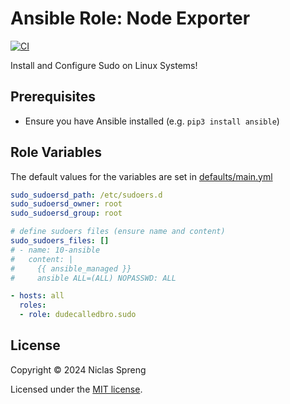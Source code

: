 # Ansible Role: Node Exporter

[![CI](https://github.com/DudeCalledBro/ansible-role-sudo/actions/workflows/ci.yml/badge.svg)](https://github.com/DudeCalledBro/ansible-role-sudo/actions/workflows/ci.yml)

Install and Configure Sudo on Linux Systems!

## Prerequisites

- Ensure you have Ansible installed (e.g. `pip3 install ansible`)

## Role Variables

The default values for the variables are set in [defaults/main.yml](./defaults/main.yml)

```yaml
sudo_sudoersd_path: /etc/sudoers.d
sudo_sudoersd_owner: root
sudo_sudoersd_group: root

# define sudoers files (ensure name and content)
sudo_sudoers_files: []
# - name: 10-ansible
#   content: |
#     {{ ansible_managed }}
#     ansible ALL=(ALL) NOPASSWD: ALL
```

```yaml
- hosts: all
  roles:
  - role: dudecalledbro.sudo
```

## License

Copyright © 2024 Niclas Spreng

Licensed under the [MIT license](LICENSE).
